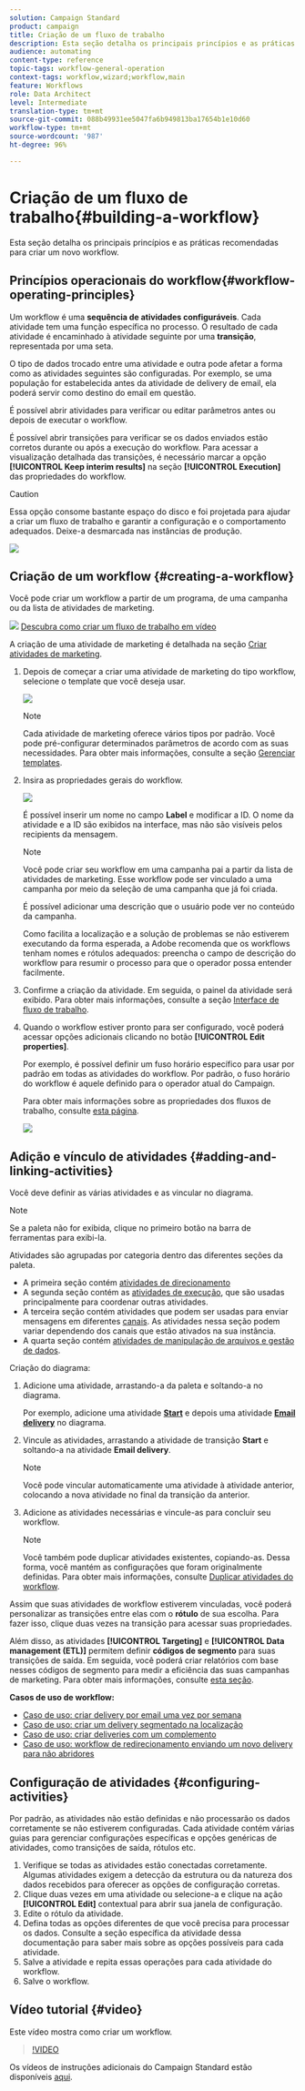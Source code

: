 ```yaml
---
solution: Campaign Standard
product: campaign
title: Criação de um fluxo de trabalho
description: Esta seção detalha os principais princípios e as práticas recomendadas para criar um novo workflow.
audience: automating
content-type: reference
topic-tags: workflow-general-operation
context-tags: workflow,wizard;workflow,main
feature: Workflows
role: Data Architect
level: Intermediate
translation-type: tm+mt
source-git-commit: 088b49931ee5047fa6b949813ba17654b1e10d60
workflow-type: tm+mt
source-wordcount: '987'
ht-degree: 96%

---
```



# Criação de um fluxo de trabalho{#building-a-workflow}

Esta seção detalha os principais princípios e as práticas recomendadas para criar um novo workflow.

## Princípios operacionais do workflow{#workflow-operating-principles}

Um workflow é uma **sequência de atividades configuráveis**. Cada atividade tem uma função específica no processo. O resultado de cada atividade é encaminhado à atividade seguinte por uma **transição**, representada por uma seta.

O tipo de dados trocado entre uma atividade e outra pode afetar a forma como as atividades seguintes são configuradas. Por exemplo, se uma população for estabelecida antes da atividade de delivery de email, ela poderá servir como destino do email em questão.

É possível abrir atividades para verificar ou editar parâmetros antes ou depois de executar o workflow.

É possível abrir transições para verificar se os dados enviados estão corretos durante ou após a execução do workflow. Para acessar a visualização detalhada das transições, é necessário marcar a opção **[!UICONTROL Keep interim results]** na seção **[!UICONTROL Execution]** das propriedades do workflow.

>[!CAUTION]
>
>Essa opção consome bastante espaço do disco e foi projetada para ajudar a criar um fluxo de trabalho e garantir a configuração e o comportamento adequados. Deixe-a desmarcada nas instâncias de produção.

![](assets/workflow_overview.png)

## Criação de um workflow {#creating-a-workflow}

Você pode criar um workflow a partir de um programa, de uma campanha ou da lista de atividades de marketing.

![](assets/do-not-localize/how-to-video.png) [Descubra como criar um fluxo de trabalho em vídeo](#video)

A criação de uma atividade de marketing é detalhada na seção [Criar atividades de marketing](../../start/using/marketing-activities.md#creating-a-marketing-activity).

1. Depois de começar a criar uma atividade de marketing do tipo workflow, selecione o template que você deseja usar.

   ![](assets/workflow_creation_1.png)

   >[!NOTE]
   >
   >Cada atividade de marketing oferece vários tipos por padrão. Você pode pré-configurar determinados parâmetros de acordo com as suas necessidades. Para obter mais informações, consulte a seção [Gerenciar templates](../../start/using/marketing-activity-templates.md).

1. Insira as propriedades gerais do workflow.

   ![](assets/workflow_creation_2.png)

   É possível inserir um nome no campo **Label** e modificar a ID. O nome da atividade e a ID são exibidos na interface, mas não são visíveis pelos recipients da mensagem.

   >[!NOTE]
   >
   >Você pode criar seu workflow em uma campanha pai a partir da lista de atividades de marketing. Esse workflow pode ser vinculado a uma campanha por meio da seleção de uma campanha que já foi criada.

   É possível adicionar uma descrição que o usuário pode ver no conteúdo da campanha.

   Como facilita a localização e a solução de problemas se não estiverem executando da forma esperada, a Adobe recomenda que os workflows tenham nomes e rótulos adequados: preencha o campo de descrição do workflow para resumir o processo para que o operador possa entender facilmente.

1. Confirme a criação da atividade. Em seguida, o painel da atividade será exibido. Para obter mais informações, consulte a seção [Interface de fluxo de trabalho](../../automating/using/workflow-interface.md).

1. Quando o workflow estiver pronto para ser configurado, você poderá acessar opções adicionais clicando no botão **[!UICONTROL Edit properties]**. 

   Por exemplo, é possível definir um fuso horário específico para usar por padrão em todas as atividades do workflow. Por padrão, o fuso horário do workflow é aquele definido para o operador atual do Campaign.

   Para obter mais informações sobre as propriedades dos fluxos de trabalho, consulte [esta página](../../automating/using/managing-execution-options.md).

   ![](assets/workflow_properties.png)

## Adição e vínculo de atividades {#adding-and-linking-activities}

Você deve definir as várias atividades e as vincular no diagrama.

>[!NOTE]
>
>Se a paleta não for exibida, clique no primeiro botão na barra de ferramentas para exibi-la.

Atividades são agrupadas por categoria dentro das diferentes seções da paleta.

* A primeira seção contém [atividades de direcionamento](../../automating/using/about-targeting-activities.md)
* A segunda seção contém as [atividades de execução](../../automating/using/about-execution-activities.md), que são usadas principalmente para coordenar outras atividades.
* A terceira seção contém atividades que podem ser usadas para enviar mensagens em diferentes [canais](../../automating/using/about-channel-activities.md). As atividades nessa seção podem variar dependendo dos canais que estão ativados na sua instância.
* A quarta seção contém [atividades de manipulação de arquivos e gestão de dados](../../automating/using/about-data-management-activities.md).

Criação do diagrama:

1. Adicione uma atividade, arrastando-a da paleta e soltando-a no diagrama.

   Por exemplo, adicione uma atividade **[Start](../../automating/using/start-and-end.md)** e depois uma atividade **[Email delivery](../../automating/using/email-delivery.md)** no diagrama.

1. Vincule as atividades, arrastando a atividade de transição **Start** e soltando-a na atividade **Email delivery**.

   >[!NOTE]
   >
   >Você pode vincular automaticamente uma atividade à atividade anterior, colocando a nova atividade no final da transição da anterior.

1. Adicione as atividades necessárias e vincule-as para concluir seu workflow.

   >[!NOTE]
   >
   >Você também pode duplicar atividades existentes, copiando-as. Dessa forma, você mantém as configurações que foram originalmente definidas. Para obter mais informações, consulte [Duplicar atividades do workflow](../../automating/using/workflow-interface.md#duplicating-workflow-activities).

Assim que suas atividades de workflow estiverem vinculadas, você poderá personalizar as transições entre elas com o **rótulo** de sua escolha. Para fazer isso, clique duas vezes na transição para acessar suas propriedades.

Além disso, as atividades **[!UICONTROL Targeting]** e **[!UICONTROL Data management (ETL)]** permitem definir **códigos de segmento** para suas transições de saída. Em seguida, você poderá criar relatórios com base nesses códigos de segmento para medir a eficiência das suas campanhas de marketing. Para obter mais informações, consulte [esta seção](../../reporting/using/creating-a-report-workflow-segment.md).

**Casos de uso de workflow:**

* [Caso de uso: criar delivery por email uma vez por semana](../../automating/using/workflow-weekly-offer.md)
* [Caso de uso: criar um delivery segmentado na localização](../../automating/using/workflow-segmentation-location.md)
* [Caso de uso: criar deliveries com um complemento](../../automating/using/workflow-created-query-with-complement.md)
* [Caso de uso: workflow de redirecionamento enviando um novo delivery para não abridores](../../automating/using/workflow-cross-channel-retargeting.md)

## Configuração de atividades {#configuring-activities}

Por padrão, as atividades não estão definidas e não processarão os dados corretamente se não estiverem configuradas. Cada atividade contém várias guias para gerenciar configurações específicas e opções genéricas de atividades, como transições de saída, rótulos etc.

1. Verifique se todas as atividades estão conectadas corretamente. Algumas atividades exigem a detecção da estrutura ou da natureza dos dados recebidos para oferecer as opções de configuração corretas.
1. Clique duas vezes em uma atividade ou selecione-a e clique na ação **[!UICONTROL Edit]** contextual para abrir sua janela de configuração.
1. Edite o rótulo da atividade.
1. Defina todas as opções diferentes de que você precisa para processar os dados. Consulte a seção específica da atividade dessa documentação para saber mais sobre as opções possíveis para cada atividade.
1. Salve a atividade e repita essas operações para cada atividade do workflow.
1. Salve o workflow.

## Vídeo tutorial {#video}

Este vídeo mostra como criar um workflow.

>[!VIDEO](https://video.tv.adobe.com/v/23937?quality=12)

Os vídeos de instruções adicionais do Campaign Standard estão disponíveis [aqui](https://experienceleague.adobe.com/docs/campaign-standard-learn/tutorials/overview.html?lang=pt-BR).
